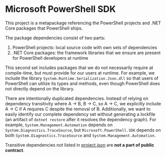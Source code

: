 Microsoft PowerShell SDK
========================

This project is a metapackage referencing the PowerShell projects and .NET Core packages that PowerShell ships.

The package dependencies consist of two parts:

1. PowerShell projects: local source code with own sets of dependencies
2. .NET Core packages: the framework libraries that we ensure are present for PowerShell developers at runtime

This second set includes packages that we do not necessarily require at compile-time, but must provide for our users at runtime.
For example, we include the library `System.Runtime.Serialization.Json.dll` so that users of PowerShell can utilize its types and methods,
even though PowerShell does not directly depend on the library.

There are intentionally duplicated dependencies.
Instead of relying on dependency transitivity where A -> B, B -> C, so A -> C,
we explicitly include A -> C if A requires C despite the removal of B.
Additionally, we want to easily identify our complete dependency set without generating a lockfile
(an artifact of `dotnet restore` after it resolves the dependency graph).
For example, `System.Management.Automation` depends on `System.Diagnostics.TraceSource`,
but `Microsoft.PowerShell.SDK` depends on both `System.Diagnostics.TraceSource` and `System.Management.Automation`.

Transitive dependencies not listed in [project.json][] are **not a part of public contract**.
		
[project.json]: project.json
